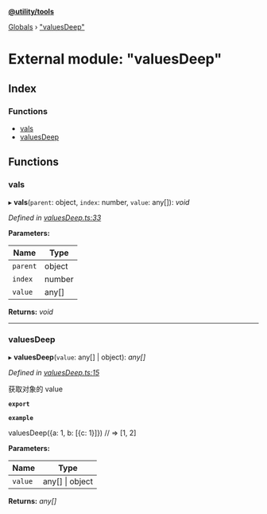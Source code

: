 **[@utility/tools](../README.md)**

[Globals](../globals.md) › ["valuesDeep"](_valuesdeep_.md)

# External module: "valuesDeep"

## Index

### Functions

* [vals](_valuesdeep_.md#vals)
* [valuesDeep](_valuesdeep_.md#valuesdeep)

## Functions

###  vals

▸ **vals**(`parent`: object, `index`: number, `value`: any[]): *void*

*Defined in [valuesDeep.ts:33](https://github.com/Wimjiang/utility/blob/cb35816/src/valuesDeep.ts#L33)*

**Parameters:**

Name | Type |
------ | ------ |
`parent` | object |
`index` | number |
`value` | any[] |

**Returns:** *void*

___

###  valuesDeep

▸ **valuesDeep**(`value`: any[] | object): *any[]*

*Defined in [valuesDeep.ts:15](https://github.com/Wimjiang/utility/blob/cb35816/src/valuesDeep.ts#L15)*

获取对象的 value

**`export`** 

**`example`** 

valuesDeep({a: 1, b: [{c: 1}]})
// => [1, 2]

**Parameters:**

Name | Type |
------ | ------ |
`value` | any[] \| object |

**Returns:** *any[]*